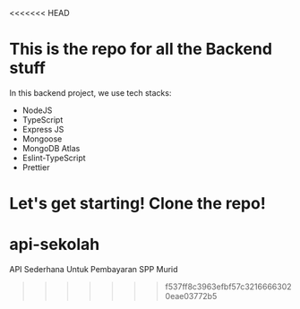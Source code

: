 <<<<<<< HEAD
# This is the repo for all the Backend stuff

In this backend project, we use tech stacks:
- NodeJS
- TypeScript
- Express JS
- Mongoose
- MongoDB Atlas
- Eslint-TypeScript
- Prettier

Let's get starting! Clone the repo!
=======
# api-sekolah
API Sederhana Untuk Pembayaran SPP Murid 
>>>>>>> f537ff8c3963efbf57c32166663020eae03772b5
